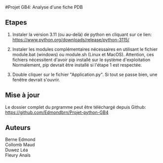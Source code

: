 
#Projet GB4: Analyse d'une fiche PDB

## Etapes

1. Instaler la version 3.11 (ou au-delà) de python en cliquant sur ce lien:
https://www.python.org/downloads/release/python-3115/

2. Instaler les modules complémentaires nécessaires en utilisant le fichier 
   module.bat (windows) ou module.sh (Linux et MacOS).
   Attention, ces fichiers nécessitent d'avoir pip installé sur le système  d'exploitation
   Normalement, pip devrait être installé si l'étape 1 est respectée.

3. Double cliquer sur le fichier "Application.py". Si tout se passe bien, une fenêtre devrait s'ouvrir.

## Mise à jour

Le dossier complet du prgramme peut être téléchargé depuis Github:
https://github.com/Edmondbrn/Projet-python-GB4

## Auteurs

Berne Edmond    
Collomb Maud    
Duwez Léa       
Fleury Anaïs